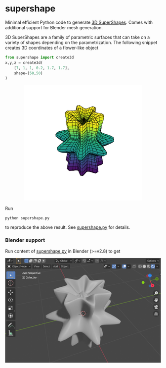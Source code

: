 # supershape
Minimal efficient Python code to generate  [3D SuperShapes](https://en.wikipedia.org/wiki/Superformula). Comes with additional support for Blender mesh generation.

3D SuperShapes are a family of parametric surfaces that can take on a variety of shapes depending on the parametrization. The following snippet creates 3D coordinates of a flower-like object
```python
from supershape import create3d
x,y,z = create3d(
    [7, 1, 1, 0.2, 1.7, 1.7], 
    shape=(50,50)
)
```

<p align="center">
  <img  src="etc/flower.png">
</p>

Run
```
python supershape.py
```
to reproduce the above result. See [supershape.py](supershape.py) for details.

### Blender support
Run content of [supershape.py](supershape.py) in Blender (>=v2.8) to get
<p align="center">
  <img  src="etc/flower_blender.png">
</p>